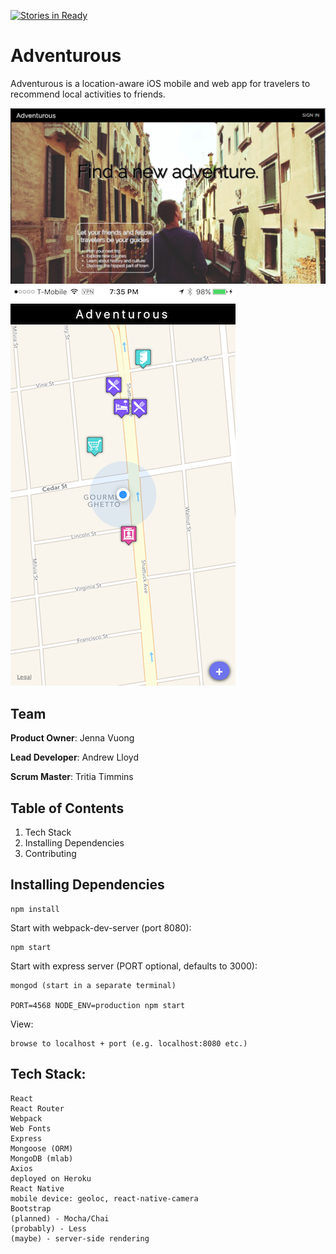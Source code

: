 [![Stories in Ready](https://badge.waffle.io/Flatten-Threat/Spree.png?label=ready&title=Ready)](https://waffle.io/Flatten-Threat/Spree)
# Adventurous

Adventurous is a location-aware iOS mobile and web app for travelers to recommend local activities to friends.

<span width="50px" height="50px"><img src="./public/images/adventurous_desktop.png"></span>
<span width="50px" height="50px"><img src="./public/images/adventurous_mobile.png"></span>

## Team

**Product Owner**: Jenna Vuong

**Lead Developer**: Andrew Lloyd

**Scrum Master**: Tritia Timmins

## Table of Contents

1. Tech Stack
2. Installing Dependencies
3. Contributing

## Installing Dependencies

    npm install
    
Start with webpack-dev-server (port 8080):

    npm start

Start with express server (PORT optional, defaults to 3000):

    mongod (start in a separate terminal)
    
    PORT=4568 NODE_ENV=production npm start

View:

    browse to localhost + port (e.g. localhost:8080 etc.)

## Tech Stack:

    React
    React Router
    Webpack
    Web Fonts
    Express
    Mongoose (ORM)
    MongoDB (mlab)
    Axios
    deployed on Heroku
    React Native
    mobile device: geoloc, react-native-camera
    Bootstrap
    (planned) - Mocha/Chai
    (probably) - Less
    (maybe) - server-side rendering
